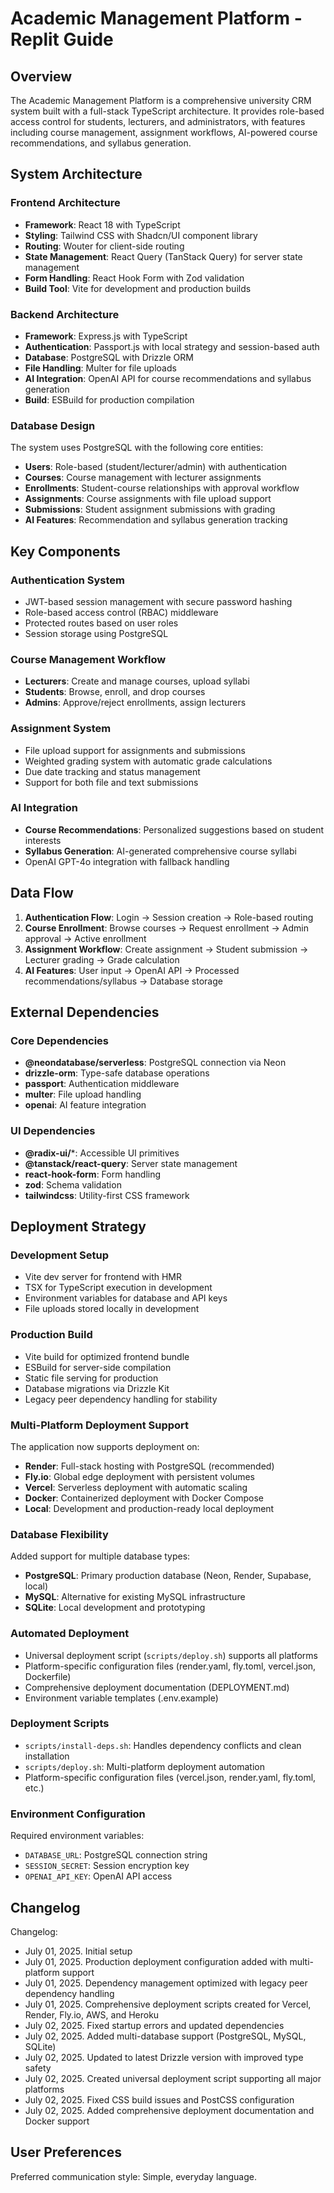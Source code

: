 # Academic Management Platform - Replit Guide

## Overview

The Academic Management Platform is a comprehensive university CRM system built with a full-stack TypeScript architecture. It provides role-based access control for students, lecturers, and administrators, with features including course management, assignment workflows, AI-powered course recommendations, and syllabus generation.

## System Architecture

### Frontend Architecture
- **Framework**: React 18 with TypeScript
- **Styling**: Tailwind CSS with Shadcn/UI component library
- **Routing**: Wouter for client-side routing
- **State Management**: React Query (TanStack Query) for server state management
- **Form Handling**: React Hook Form with Zod validation
- **Build Tool**: Vite for development and production builds

### Backend Architecture
- **Framework**: Express.js with TypeScript
- **Authentication**: Passport.js with local strategy and session-based auth
- **Database**: PostgreSQL with Drizzle ORM
- **File Handling**: Multer for file uploads
- **AI Integration**: OpenAI API for course recommendations and syllabus generation
- **Build**: ESBuild for production compilation

### Database Design
The system uses PostgreSQL with the following core entities:
- **Users**: Role-based (student/lecturer/admin) with authentication
- **Courses**: Course management with lecturer assignments
- **Enrollments**: Student-course relationships with approval workflow
- **Assignments**: Course assignments with file upload support
- **Submissions**: Student assignment submissions with grading
- **AI Features**: Recommendation and syllabus generation tracking

## Key Components

### Authentication System
- JWT-based session management with secure password hashing
- Role-based access control (RBAC) middleware
- Protected routes based on user roles
- Session storage using PostgreSQL

### Course Management Workflow
- **Lecturers**: Create and manage courses, upload syllabi
- **Students**: Browse, enroll, and drop courses
- **Admins**: Approve/reject enrollments, assign lecturers

### Assignment System
- File upload support for assignments and submissions
- Weighted grading system with automatic grade calculations
- Due date tracking and status management
- Support for both file and text submissions

### AI Integration
- **Course Recommendations**: Personalized suggestions based on student interests
- **Syllabus Generation**: AI-generated comprehensive course syllabi
- OpenAI GPT-4o integration with fallback handling

## Data Flow

1. **Authentication Flow**: Login → Session creation → Role-based routing
2. **Course Enrollment**: Browse courses → Request enrollment → Admin approval → Active enrollment
3. **Assignment Workflow**: Create assignment → Student submission → Lecturer grading → Grade calculation
4. **AI Features**: User input → OpenAI API → Processed recommendations/syllabus → Database storage

## External Dependencies

### Core Dependencies
- **@neondatabase/serverless**: PostgreSQL connection via Neon
- **drizzle-orm**: Type-safe database operations
- **passport**: Authentication middleware
- **multer**: File upload handling
- **openai**: AI feature integration

### UI Dependencies
- **@radix-ui/***: Accessible UI primitives
- **@tanstack/react-query**: Server state management
- **react-hook-form**: Form handling
- **zod**: Schema validation
- **tailwindcss**: Utility-first CSS framework

## Deployment Strategy

### Development Setup
- Vite dev server for frontend with HMR
- TSX for TypeScript execution in development
- Environment variables for database and API keys
- File uploads stored locally in development

### Production Build
- Vite build for optimized frontend bundle
- ESBuild for server-side compilation
- Static file serving for production
- Database migrations via Drizzle Kit
- Legacy peer dependency handling for stability

### Multi-Platform Deployment Support
The application now supports deployment on:
- **Render**: Full-stack hosting with PostgreSQL (recommended)
- **Fly.io**: Global edge deployment with persistent volumes
- **Vercel**: Serverless deployment with automatic scaling
- **Docker**: Containerized deployment with Docker Compose
- **Local**: Development and production-ready local deployment

### Database Flexibility
Added support for multiple database types:
- **PostgreSQL**: Primary production database (Neon, Render, Supabase, local)
- **MySQL**: Alternative for existing MySQL infrastructure
- **SQLite**: Local development and prototyping

### Automated Deployment
- Universal deployment script (`scripts/deploy.sh`) supports all platforms
- Platform-specific configuration files (render.yaml, fly.toml, vercel.json, Dockerfile)
- Comprehensive deployment documentation (DEPLOYMENT.md)
- Environment variable templates (.env.example)

### Deployment Scripts
- `scripts/install-deps.sh`: Handles dependency conflicts and clean installation
- `scripts/deploy.sh`: Multi-platform deployment automation
- Platform-specific configuration files (vercel.json, render.yaml, fly.toml, etc.)

### Environment Configuration
Required environment variables:
- `DATABASE_URL`: PostgreSQL connection string
- `SESSION_SECRET`: Session encryption key
- `OPENAI_API_KEY`: OpenAI API access

## Changelog

Changelog:
- July 01, 2025. Initial setup
- July 01, 2025. Production deployment configuration added with multi-platform support
- July 01, 2025. Dependency management optimized with legacy peer dependency handling
- July 01, 2025. Comprehensive deployment scripts created for Vercel, Render, Fly.io, AWS, and Heroku
- July 02, 2025. Fixed startup errors and updated dependencies
- July 02, 2025. Added multi-database support (PostgreSQL, MySQL, SQLite)
- July 02, 2025. Updated to latest Drizzle version with improved type safety
- July 02, 2025. Created universal deployment script supporting all major platforms
- July 02, 2025. Fixed CSS build issues and PostCSS configuration
- July 02, 2025. Added comprehensive deployment documentation and Docker support

## User Preferences

Preferred communication style: Simple, everyday language.